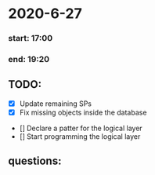 # 2020-6-27
### start: 17:00
### end: 19:20
## TODO:
- [x] Update remaining SPs
- [x] Fix missing objects inside the database
- [] Declare a patter for the logical layer
- [] Start programming the logical layer

## questions: